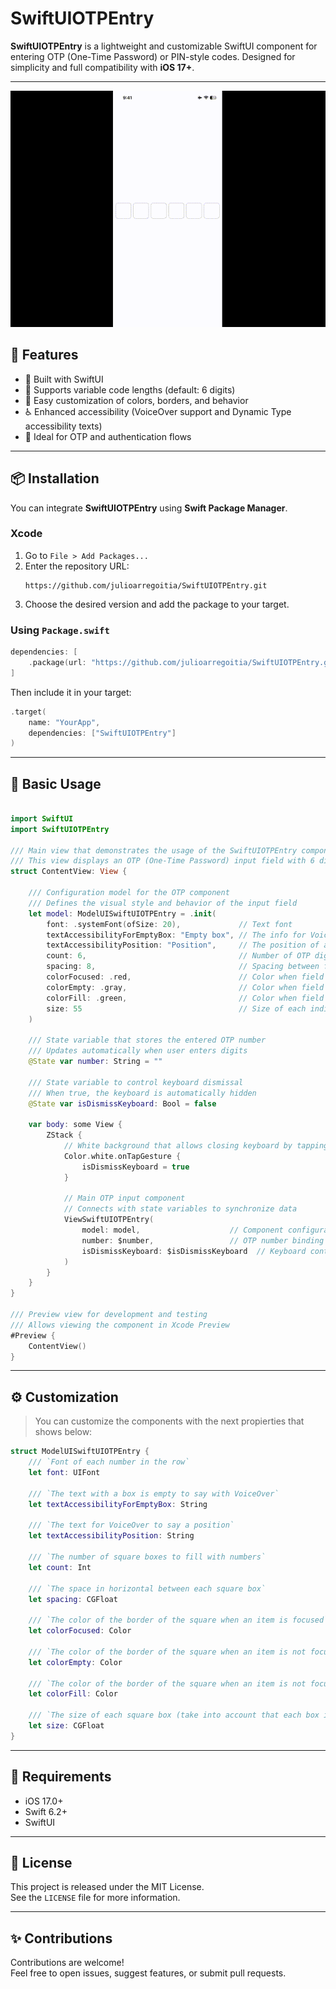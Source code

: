 # SwiftUIOTPEntry

**SwiftUIOTPEntry** is a lightweight and customizable SwiftUI component for entering OTP (One-Time Password) or PIN-style codes. Designed for simplicity and full compatibility with **iOS 17+**.

---

![SwiftOTPEntry Demo](Assets/PreviewShow.gif)

## 🚀 Features

- 📱 Built with SwiftUI
- 🔢 Supports variable code lengths (default: 6 digits)
- 🎨 Easy customization of colors, borders, and behavior
- ♿️ Enhanced accessibility (VoiceOver support and Dynamic Type accessibility texts)
- 🔐 Ideal for OTP and authentication flows

---

## 📦 Installation

You can integrate **SwiftUIOTPEntry** using **Swift Package Manager**.

### Xcode

1. Go to `File > Add Packages...`
2. Enter the repository URL:
   ```
   https://github.com/julioarregoitia/SwiftUIOTPEntry.git
   ```
3. Choose the desired version and add the package to your target.

### Using `Package.swift`

```swift
dependencies: [
    .package(url: "https://github.com/julioarregoitia/SwiftUIOTPEntry.git", from: "1.0.0")
]
```

Then include it in your target:

```swift
.target(
    name: "YourApp",
    dependencies: ["SwiftUIOTPEntry"]
)
```

---

## 🧪 Basic Usage

```swift

import SwiftUI
import SwiftUIOTPEntry

/// Main view that demonstrates the usage of the SwiftUIOTPEntry component
/// This view displays an OTP (One-Time Password) input field with 6 digits
struct ContentView: View {
    
    /// Configuration model for the OTP component
    /// Defines the visual style and behavior of the input field
    let model: ModelUISwiftUIOTPEntry = .init(
        font: .systemFont(ofSize: 20),             // Text font
        textAccessibilityForEmptyBox: "Empty box", // The info for VoiceOver when a box is empty
        textAccessibilityPosition: "Position",     // The position of a box for VoiceOver
        count: 6,                                  // Number of OTP digits
        spacing: 8,                                // Spacing between fields
        colorFocused: .red,                        // Color when field is focused
        colorEmpty: .gray,                         // Color when field is empty
        colorFill: .green,                         // Color when field has content
        size: 55                                   // Size of each individual field
    )
        
    /// State variable that stores the entered OTP number
    /// Updates automatically when user enters digits
    @State var number: String = ""
    
    /// State variable to control keyboard dismissal
    /// When true, the keyboard is automatically hidden
    @State var isDismissKeyboard: Bool = false
    
    var body: some View {
        ZStack {
            // White background that allows closing keyboard by tapping outside the field
            Color.white.onTapGesture {
                isDismissKeyboard = true
            }
            
            // Main OTP input component
            // Connects with state variables to synchronize data
            ViewSwiftUIOTPEntry(
                model: model,                    // Component configuration
                number: $number,                 // OTP number binding
                isDismissKeyboard: $isDismissKeyboard  // Keyboard control binding
            )
        }
    }
}

/// Preview view for development and testing
/// Allows viewing the component in Xcode Preview
#Preview {
    ContentView()
}
```

---

## ⚙️ Customization

> You can customize the components with the next propierties that shows below:

```swift
struct ModelUISwiftUIOTPEntry {
    /// `Font of each number in the row`
    let font: UIFont
    
    /// `The text with a box is empty to say with VoiceOver`
    let textAccessibilityForEmptyBox: String
    
    /// `The text for VoiceOver to say a position`
    let textAccessibilityPosition: String

    /// `The number of square boxes to fill with numbers`
    let count: Int
    
    /// `The space in horizontal between each square box`
    let spacing: CGFloat
    
    /// `The color of the border of the square when an item is focused`
    let colorFocused: Color
    
    /// `The color of the border of the square when an item is not focused and also NOT filled with a number`
    let colorEmpty: Color

    /// `The color of the border of the square when an item is not focused and also IS filled with a number`
    let colorFill: Color
    
    /// `The size of each square box (take into account that each box is a square)`
    let size: CGFloat
}
```

---

## 📱 Requirements

- iOS 17.0+
- Swift 6.2+
- SwiftUI

---

## 📄 License

This project is released under the MIT License.  
See the `LICENSE` file for more information.

---

## ✨ Contributions

Contributions are welcome!  
Feel free to open issues, suggest features, or submit pull requests.
